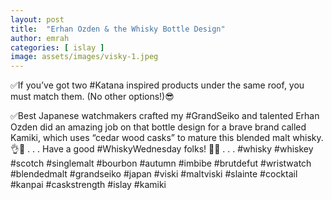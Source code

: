 ```yaml
---
layout: post
title:  "Erhan Ozden & the Whisky Bottle Design"
author: emrah
categories: [ islay ]
image: assets/images/visky-1.jpeg
---
```


✅If you’ve got two #Katana inspired products under the same roof, you must match them. (No other options!)😎

✅Best Japanese watchmakers crafted my #GrandSeiko and talented Erhan Ozden did an amazing job on that bottle design for a brave brand called Kamiki, which uses “cedar wood casks” to mature this blended malt whisky.👌🥃
.
.
.
Have a good #WhiskyWednesday folks! 🥃🥃
.
.
.
#whisky #whiskey #scotch #singlemalt #bourbon #autumn #imbibe #brutdefut #wristwatch #blendedmalt #grandseiko #japan #viski #maltviski #slainte #cocktail #kanpai #caskstrength #islay #kamiki

